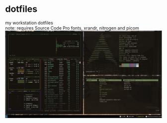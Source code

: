 # dotfiles
my workstation dotfiles        
note: requires Source Code Pro fonts, xrandr, nitrogen and picom
![rice](final_rice.png)

